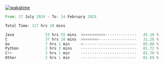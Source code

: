 [![wakatime](https://wakatime.com/badge/user/5970ac98-85fb-4bfd-a7d8-142e7d5bd274.svg)](https://wakatime.com/@5970ac98-85fb-4bfd-a7d8-142e7d5bd274)

<!--START_SECTION:waka-->

```rust
From: 17 July 2024 - To: 14 February 2025

Total Time: 117 hrs 20 mins

Java              53 hrs 55 mins  >>>>>>>>>>>--------------   45.18 %
C                 37 hrs 20 mins  >>>>>>>>-----------------   31.28 %
Go                7 hrs 1 min     >------------------------   05.88 %
Python            2 hrs 3 mins    -------------------------   01.72 %
C++               2 hrs 1 min     -------------------------   01.70 %
Other             2 hrs 1 min     -------------------------   01.69 %
```

<!--END_SECTION:waka-->
